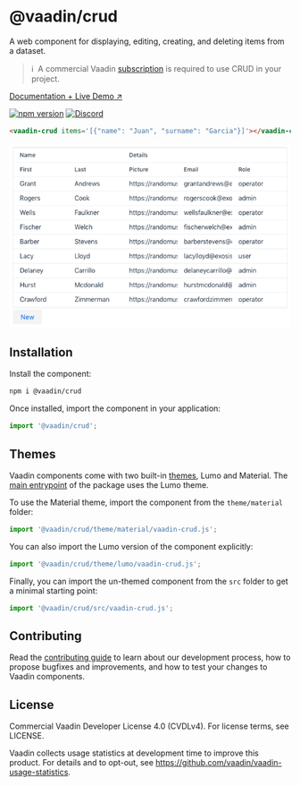 # @vaadin/crud

A web component for displaying, editing, creating, and deleting items from a dataset.

> ℹ️&nbsp; A commercial Vaadin [subscription](https://vaadin.com/pricing) is required to use CRUD in your project.

[Documentation + Live Demo ↗](https://vaadin.com/docs/latest/components/crud)

[![npm version](https://badgen.net/npm/v/@vaadin/crud)](https://www.npmjs.com/package/@vaadin/crud)
[![Discord](https://img.shields.io/discord/732335336448852018?label=discord)](https://discord.gg/PHmkCKC)

```html
<vaadin-crud items='[{"name": "Juan", "surname": "Garcia"}]'></vaadin-crud>
```

[<img src="https://raw.githubusercontent.com/vaadin/web-components/master/packages/crud/screenshot.gif" width="702" alt="Screenshot of vaadin-crud">](https://vaadin.com/docs/latest/components/crud)

## Installation

Install the component:

```sh
npm i @vaadin/crud
```

Once installed, import the component in your application:

```js
import '@vaadin/crud';
```

## Themes

Vaadin components come with two built-in [themes](https://vaadin.com/docs/latest/styling), Lumo and Material.
The [main entrypoint](https://github.com/vaadin/web-components/blob/master/packages/crud/vaadin-crud.js) of the package uses the Lumo theme.

To use the Material theme, import the component from the `theme/material` folder:

```js
import '@vaadin/crud/theme/material/vaadin-crud.js';
```

You can also import the Lumo version of the component explicitly:

```js
import '@vaadin/crud/theme/lumo/vaadin-crud.js';
```

Finally, you can import the un-themed component from the `src` folder to get a minimal starting point:

```js
import '@vaadin/crud/src/vaadin-crud.js';
```

## Contributing

Read the [contributing guide](https://vaadin.com/docs/latest/contributing/overview) to learn about our development process, how to propose bugfixes and improvements, and how to test your changes to Vaadin components.

## License

Commercial Vaadin Developer License 4.0 (CVDLv4). For license terms, see LICENSE.

Vaadin collects usage statistics at development time to improve this product.
For details and to opt-out, see https://github.com/vaadin/vaadin-usage-statistics.
